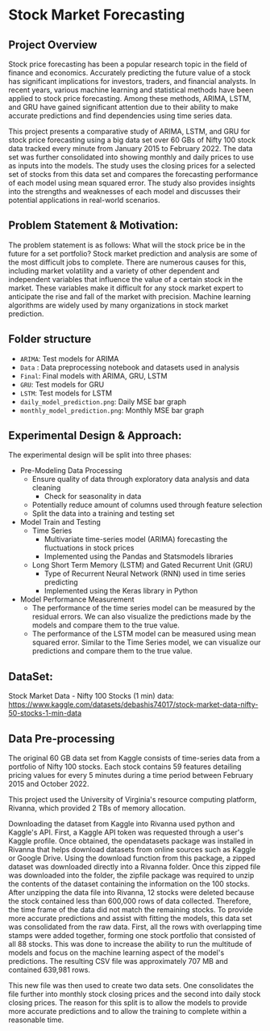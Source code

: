 # Stock Market Forecasting #

## Project Overview

Stock price forecasting has been a popular research topic in the field of finance and economics. Accurately predicting the future value of a stock has significant implications for investors, traders, and financial analysts. In recent years, various machine learning and statistical methods have been applied to stock price forecasting. Among these methods, ARIMA, LSTM, and GRU have gained significant attention due to their ability to make accurate predictions and find dependencies using time series data.

This project presents a comparative study of ARIMA, LSTM, and GRU for stock price forecasting using a big data set over 60 GBs of Nifty 100 stock data tracked every minute from January 2015 to February 2022. The data set was further consolidated into showing monthly and daily prices to use as inputs into the models. The study uses the closing prices for a selected set of stocks from this data set and compares the forecasting performance of each model using mean squared error. The study also provides insights into the strengths and weaknesses of each model and discusses their potential applications in real-world scenarios.

## Problem Statement & Motivation:

The problem statement is as follows: What will the stock price be in the future for a set portfolio? Stock market prediction and analysis are some of the most difficult jobs to complete. There are numerous causes for this, including market volatility and a variety of other dependent and independent variables that influence the value of a certain stock in the market. These variables make it difficult for any stock market expert to anticipate the rise and fall of the market with precision. Machine learning algorithms are widely used by many organizations in stock market prediction. 

## Folder structure
* `ARIMA`: Test models for ARIMA
* `Data` : Data preprocessing notebook and datasets used in analysis
* `Final`: Final models with ARIMA, GRU, LSTM
* `GRU`: Test models for GRU
* `LSTM`: Test models for LSTM
* `daily_model_prediction.png`: Daily MSE bar graph
* `monthly_model_prediction.png`: Monthly MSE bar graph

## Experimental Design & Approach:

The experimental design will be split into three phases:
- Pre-Modeling Data Processing
  - Ensure quality of data through exploratory data analysis and data cleaning
      - Check for seasonality in data
  - Potentially reduce amount of columns used through feature selection
  - Split the data into a training and testing set
- Model Train and Testing
  - Time Series
    - Multivariate time-series model (ARIMA) forecasting the fluctuations in stock prices
    - Implemented using the Pandas and Statsmodels libraries
  - Long Short Term Memory (LSTM) and Gated Recurrent Unit (GRU)
    - Type of Recurrent Neural Network (RNN) used in time series predicting
    - Implemented using the Keras library in Python
- Model Performance Measurement
  - The performance of the time series model can be measured by the residual errors. We can also visualize the predictions made by the models and compare them to the true value.
  - The performance of the LSTM model can be measured using mean squared error. Similar to the Time Series model, we can visualize our predictions and compare them to the true value.


## DataSet:

Stock Market Data - Nifty 100 Stocks (1 min) data:
https://www.kaggle.com/datasets/debashis74017/stock-market-data-nifty-50-stocks-1-min-data

## Data Pre-processing

The original 60 GB data set from Kaggle consists of time-series data from a portfolio of Nifty 100 stocks. Each stock contains 59 features detailing pricing values for every 5 minutes during a time period between February 2015 and October 2022.

This project used the University of Virginia's resource computing platform, Rivanna, which provided 2 TBs of memory allocation.

Downloading the dataset from Kaggle into Rivanna used python and Kaggle's API. First, a Kaggle API token was requested through a user's Kaggle profile. Once obtained, the opendatasets package was installed in Rivanna that helps download datasets from online sources such as Kaggle or Google Drive. Using the download function from this package, a zipped dataset was downloaded directly into a Rivanna folder. Once this zipped file was downloaded into the folder, the zipfile package was required to unzip the contents of the dataset containing the information on the 100 stocks. After unzipping the data file into Rivanna, 12 stocks were deleted because the stock contained less than 600,000 rows of data collected. Therefore, the time frame of the data did not match the remaining stocks. To provide more accurate predictions and assist with fitting the models, this data set was consolidated from the raw data. First, all the rows with overlapping time stamps were added together, forming one stock portfolio that consisted of all 88 stocks. This was done to increase the ability to run the multitude of models and focus on the machine learning aspect of the model's predictions. The resulting CSV file was approximately 707 MB and contained 639,981 rows. 

This new file was then used to create two data sets. One consolidates the file further into monthly stock closing prices and the second into daily stock closing prices. The reason for this split is to allow the models to provide more accurate predictions and to allow the training to complete within a reasonable time.
